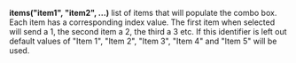 <a name="items"></a>
**items("item1", "item2", ...)** list of items that will populate the combo box. Each item has a corresponding index value. The first item when selected will send a 1, the second item a 2, the third a 3 etc. If this identifier is left out default values of "Item 1", "Item  2", "Item  3", "Item 4" and "Item 5" will be used.  

<!--UPDATE WIDGET_IN_CSOUND
    SIdent sprintf "items(\"Text%d\", \"Text%d\", \"Text%d\", \"Text%d\") ", rnd(100), rnd(100), rnd(100), rnd(100)
    SIdentifier strcat SIdentifier, SIdent
-->